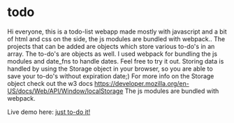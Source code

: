 # todo

Hi everyone, 
this is a todo-list webapp made mostly with javascript and a bit of html and css on the side, the js modules are bundled with webpack.. 
The projects that can be added are objects which store various to-do's in an array. 
The to-do's are objects as well. I used webpack for bundling the js modules and date_fns to handle dates. 
Feel free to try it out. Storing data is handled by using the Storage object in your browser, so you are able to save your to-do's without expiration date;) 
For more info on the Storage object check out the w3 docs https://developer.mozilla.org/en-US/docs/Web/API/Window/localStorage
The js modules are bundled with webpack.

Live demo here: [just to-do it!](https://boriskarl.github.io/todo/dist/ "live demo")

